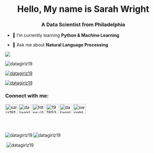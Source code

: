 <h1 align="center">Hello, My name is Sarah Wright</h1>
<h3 align="center">A Data Scientist from Philadelphia</h3>

- 🌱 I’m currently learning **Python & Machine Learning**

- 💬 Ask me about **Natural Language Processing**
<img align = "center" src = "https://imgs.search.brave.com/YKFLKxvX98fnY9fRbrafTS8kKKRHrGt9urEQp2YoiMo/rs:fit:1200:630:1/g:ce/aHR0cHM6Ly9yZXMu/Y2xvdWRpbmFyeS5j/b20vdGVlcHVibGlj/L2ltYWdlL3ByaXZh/dGUvcy0tR1BuVldH/b3EtLS90X1ByZXZp/ZXcvYl9yZ2I6MzY1/MzhiLGNfbHBhZCxm/X2pwZyxoXzYzMCxx/XzkwLHdfMTIwMC92/MTU4NDE2NjMzOC9w/cm9kdWN0aW9uL2Rl/c2lnbnMvODQ2Nzc0/Nl8wLmpwZw" >


<p align="left"> <img src="https://komarev.com/ghpvc/?username=datagirlz19&label=Profile%20views&color=0e75b6&style=flat" alt="datagirlz19" /> </p>

<p align="left"> <a href="https://github.com/ryo-ma/github-profile-trophy"><img src="https://github-profile-trophy.vercel.app/?username=datagirlz19" alt="datagirlz19" /></a> </p>

<p align="left"> <a href="https://twitter.com/datagirlz19" target="blank"><img src="https://img.shields.io/twitter/follow/datagirlz19?logo=twitter&style=for-the-badge" alt="datagirlz19" /></a> </p>


<h3 align="left">Connect with me:</h3>
<p align="left">
<a href="https://codepen.io/saliz19151" target="blank"><img align="center" src="https://raw.githubusercontent.com/rahuldkjain/github-profile-readme-generator/master/src/images/icons/Social/codepen.svg" alt="saliz19151" height="30" width="40" /></a>
<a href="https://twitter.com/datagirlz19" target="blank"><img align="center" src="https://raw.githubusercontent.com/rahuldkjain/github-profile-readme-generator/master/src/images/icons/Social/twitter.svg" alt="datagirlz19" height="30" width="40" /></a>
<a href="https://linkedin.com/in/https://linkedin.com/in/swright22" target="blank"><img align="center" src="https://raw.githubusercontent.com/rahuldkjain/github-profile-readme-generator/master/src/images/icons/Social/linked-in-alt.svg" alt="https://linkedin.com/in/swright22" height="30" width="40" /></a>
<a href="https://stackoverflow.com/users/19185336" target="blank"><img align="center" src="https://raw.githubusercontent.com/rahuldkjain/github-profile-readme-generator/master/src/images/icons/Social/stack-overflow.svg" alt="19185336" height="30" width="40" /></a>
<a href="https://kaggle.com/datagirlz19" target="blank"><img align="center" src="https://raw.githubusercontent.com/rahuldkjain/github-profile-readme-generator/master/src/images/icons/Social/kaggle.svg" alt="datagirlz19" height="30" width="40" /></a>
<a href="https://www.hackerrank.com/swright22" target="blank"><img align="center" src="https://raw.githubusercontent.com/rahuldkjain/github-profile-readme-generator/master/src/images/icons/Social/hackerrank.svg" alt="swright22" height="30" width="40" /></a>
</p>

</p><br><br>

<p><img align="left" src="https://github-readme-stats.vercel.app/api/top-langs?username=datagirlz19&show_icons=true&locale=en&layout=compact" alt="datagirlz19" /></p>
<p><img align="center" src="https://github-readme-streak-stats.herokuapp.com/?user=datagirlz19&" alt="datagirlz19" /></p>

<p>&nbsp;<img align="center" src="https://github-readme-stats.vercel.app/api?username=datagirlz19&show_icons=true&locale=en" alt="datagirlz19" /></p>


